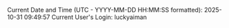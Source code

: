 Current Date and Time (UTC - YYYY-MM-DD HH:MM:SS formatted): 2025-10-31 09:49:57
Current User's Login: luckyaiman
